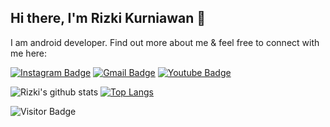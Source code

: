## Hi there, I'm Rizki Kurniawan 👋

I am android developer. Find out more about me & feel free to connect with me here:

[![Instagram Badge](https://img.shields.io/badge/-rizki_kurniaa-ff69b4?style=flat-square&logo=instagram&logoColor=white&link=https://instagram.com/rizki_kurniaa/)](https://instagram.com/rizki_kurniaa)
[![Gmail Badge](https://img.shields.io/badge/-rizkikurniawan1797@gmail.com-c14438?style=flat-square&logo=Gmail&logoColor=white&link=mailto:rizkikurniawan1797@gmail.com)](mailto:rizkikurniawan1797@gmail.com)
[![Youtube Badge](https://img.shields.io/badge/-kikunote-darkred?style=flat-square&logo=youtube&logoColor=white&link=https://www.youtube.com/c/Kikunote)](https://www.youtube.com/c/Kikunote)

![Rizki's github stats](https://github-readme-stats.vercel.app/api?username=rizkikurniaa&show_icons=true&theme=dark) [![Top Langs](https://github-readme-stats.vercel.app/api/top-langs/?username=rizkikurniaa&layout=compact)](https://github.com/rizkikurniaa/github-readme-stats) 

![Visitor Badge](https://visitor-badge.laobi.icu/badge?page_id=rizkikurniaa)
